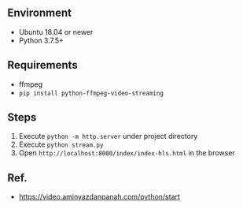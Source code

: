## Environment

- Ubuntu 18.04 or newer
- Python 3.7.5+

## Requirements

- ffmpeg
- `pip install python-ffmpeg-video-streaming`

## Steps
1. Execute `python -m http.server` under project directory
2. Execute `python stream.py`
3. Open `http://localhost:8000/index/index-hls.html` in the browser

## Ref.

- https://video.aminyazdanpanah.com/python/start